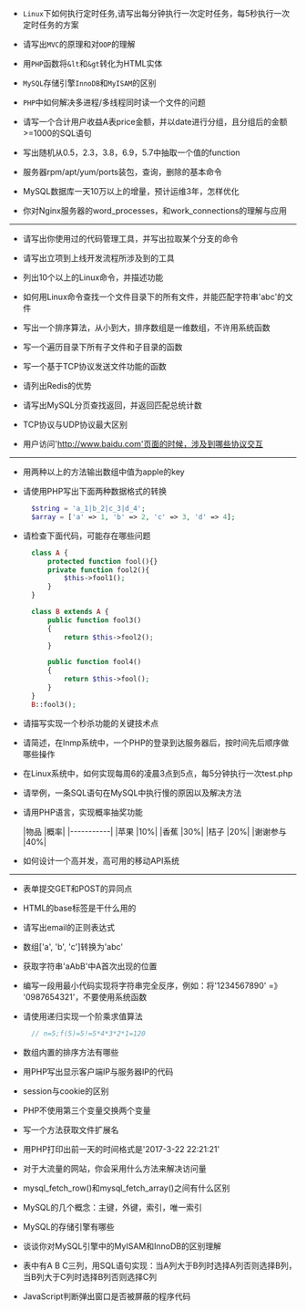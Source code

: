 - `Linux`下如何执行定时任务,请写出每分钟执行一次定时任务，每5秒执行一次定时任务的方案

- 请写出`MVC`的原理和对`OOP`的理解

- 用`PHP`函数将`&lt`和`&gt`转化为HTML实体

- `MySQL`存储引擎`InnoDB`和`MyISAM`的区别

- `PHP`中如何解决多进程/多线程同时读一个文件的问题

- 请写一个合计用户收益A表price金额，并以date进行分组，且分组后的金额>=1000的SQL语句

- 写出随机从0.5，2.3，3.8，6.9，5.7中抽取一个值的function

- 服务器rpm/apt/yum/ports装包，查询，删除的基本命令

- MySQL数据库一天10万以上的增量，预计运维3年，怎样优化

- 你对Nginx服务器的word_processes，和work_connections的理解与应用

--- 

- 请写出你使用过的代码管理工具，并写出拉取某个分支的命令

- 请写出立项到上线开发流程所涉及到的工具

- 列出10个以上的Linux命令，并描述功能

- 如何用Linux命令查找一个文件目录下的所有文件，并能匹配字符串'abc'的文件

- 写出一个排序算法，从小到大，排序数组是一维数组，不许用系统函数

- 写一个遍历目录下所有子文件和子目录的函数

- 写一个基于TCP协议发送文件功能的函数

- 请列出Redis的优势

- 请写出MySQL分页查找返回，并返回匹配总统计数

- TCP协议与UDP协议最大区别

- 用户访问'http://www.baidu.com'页面的时候，涉及到哪些协议交互

---

- 用两种以上的方法输出数组中值为apple的key

- 请使用PHP写出下面两种数据格式的转换
  ```PHP
    $string = 'a_1|b_2|c_3|d_4';
    $array = ['a' => 1, 'b' => 2, 'c' => 3, 'd' => 4];
  ```

- 请检查下面代码，可能存在哪些问题
  ```PHP
    class A {
        protected function fool(){}
        private function fool2(){
            $this->fool1();
        }
    }

    class B extends A {
        public function fool3()
        {
            return $this->fool2();
        }

        public function fool4()
        {
            return $this->fool();
        }
    }
    B::fool3();
  ```

- 请描写实现一个秒杀功能的关键技术点

- 请简述，在lnmp系统中，一个PHP的登录到达服务器后，按时间先后顺序做哪些操作

- 在Linux系统中，如何实现每周6的凌晨3点到5点，每5分钟执行一次test.php

- 请举例，一条SQL语句在MySQL中执行慢的原因以及解决方法

- 请用PHP语言，实现概率抽奖功能
  
  |物品    |概率|
  |-----------|
  |苹果    |10%|
  |香蕉    |30%|
  |桔子    |20%|
  |谢谢参与 |40%|

- 如何设计一个高并发，高可用的移动API系统

---

- 表单提交GET和POST的异同点

- HTML的base标签是干什么用的

- 请写出email的正则表达式

- 数组['a', 'b', 'c']转换为'abc'

- 获取字符串'aAbB'中A首次出现的位置

- 编写一段用最小代码实现将字符串完全反序，例如：将'1234567890' =》 '0987654321'，不要使用系统函数

- 请使用递归实现一个阶乘求值算法
  ```PHP
    // n=5;f(5)=5!=5*4*3*2*1=120
  ```

- 数组内置的排序方法有哪些

- 用PHP写出显示客户端IP与服务器IP的代码

- session与cookie的区别

- PHP不使用第三个变量交换两个变量

- 写一个方法获取文件扩展名

- 用PHP打印出前一天的时间格式是'2017-3-22 22:21:21'

- 对于大流量的网站，你会采用什么方法来解决访问量

- mysql_fetch_row()和mysql_fetch_array()之间有什么区别

- MySQL的几个概念：主键，外键，索引，唯一索引

- MySQL的存储引擎有哪些

- 谈谈你对MySQL引擎中的MyISAM和InnoDB的区别理解

- 表中有A B C三列，用SQL语句实现：当A列大于B列时选择A列否则选择B列，当B列大于C列时选择B列否则选择C列

- JavaScript判断弹出窗口是否被屏蔽的程序代码